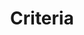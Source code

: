 ---
title: Criteria
has_children: true
nav_order: 2
description: Coding Skills Foundation Open Badges Criteria
--- 